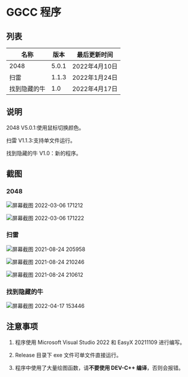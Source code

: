 # GGCC 程序

## 列表

| 名称 | 版本 | 最后更新时间  |
| ---- | ---- | ------------- |
| 2048 | 5.0.1  | 2022年4月10日 |
| 扫雷 | 1.1.3 | 2022年1月24日 |
| 找到隐藏的牛 | 1.0 | 2022年4月17日 |

## 说明

2048 V5.0.1:使用鼠标切换颜色。

扫雷 V1.1.3:支持单文件运行。

找到隐藏的牛 V1.0：新的程序。

## 截图

### 2048

![屏幕截图 2022-03-06 171212](https://user-images.githubusercontent.com/88885257/156916685-7579dfde-fc77-4bc1-a5d4-96aaed2f5116.png)

![屏幕截图 2022-03-06 171222](https://user-images.githubusercontent.com/88885257/156916689-642b6127-9128-4c08-9ad6-780f9950c35b.png)

### 扫雷

![屏幕截图 2021-08-24 205958](https://user-images.githubusercontent.com/88885257/130621625-fc0d2298-ffce-4fa5-b305-403e2b86f7f5.png)

![屏幕截图 2021-08-24 210246](https://user-images.githubusercontent.com/88885257/130621654-7b7a9a0a-e26e-4086-86cd-efcd2b2f5031.png)

![屏幕截图 2021-08-24 210612](https://user-images.githubusercontent.com/88885257/130621696-b9926986-2f42-42df-9899-f8ac98277ee6.png)

### 找到隐藏的牛

![屏幕截图 2022-04-17 153446](https://user-images.githubusercontent.com/88885257/163705233-fb3a46e4-fbbd-404b-a626-481a30aacaec.png)

## 注意事项

1. 程序使用 Microsoft Visual Studio 2022 和 EasyX 20211109 进行编写。

2. Release 目录下 exe 文件可单文件直接运行。

3. 程序中使用了大量绘图函数，请**不要使用 DEV-C++ 编译**，否则会报错。
